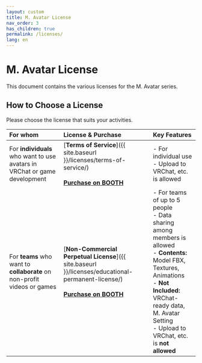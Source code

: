 ```yaml
---
layout: custom
title: M. Avatar License
nav_order: 3
has_children: true
permalink: /licenses/
lang: en
---
```


# M. Avatar License

This document contains the various licenses for the M. Avatar series.

## How to Choose a License

Please choose the license that suits your activities.

| For whom | License & Purchase | Key Features |
| :--- | :--- | :--- |
| For **individuals** who want to use avatars in VRChat or game development | [**Terms of Service**]({{ site.baseurl }}/licenses/terms-of-service/)<br><br>[**Purchase on BOOTH**](https://booth.pm/ja/items/6504220) | - For individual use<br>- Upload to VRChat, etc. is allowed |
| For **teams** who want to **collaborate** on non-profit videos or games | [**Non-Commercial Perpetual License**]({{ site.baseurl }}/licenses/educational-permanent-license/)<br><br>[**Purchase on BOOTH**](ENTER_BOOTH_URL_HERE) | - For teams of up to 5 people<br>- Data sharing among members is allowed<br>- **Contents:** Model FBX, Textures, Animations<br>- **Not Included:** VRChat-ready data, M. Avatar Setting<br>- Upload to VRChat, etc. is **not allowed** | 